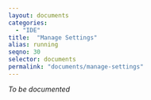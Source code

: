 ```yaml
---
layout: documents
categories: 
  - "IDE"
title:  "Manage Settings"
alias: running
seqno: 30
selector: documents
permalink: "documents/manage-settings"
---
```


_To be documented_
